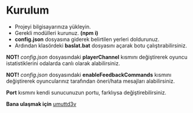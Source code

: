 # Kurulum
- Projeyi bilgisayarınıza yükleyin.
- Gerekli modülleri kurunuz. **(npm i)**
- **config.json** dosyasına giderek belirtilen yerleri doldurunuz.
- Ardından klasördeki **baslat.bat** dosyasını açarak botu çalıştırabilirsiniz. 

**NOT!** *config.json* dosyasındaki **playerChannel** kısmını değiştirerek oyuncu istatistiklerini odalarda canlı olarak alabilirsiniz.

**NOT!** *config.json* dosyasındaki **enableFeedbackCommands** kısmını değiştirerek oyuncularınız tarafından öneri/hata mesajları alabilirsiniz.

**Port** kısmını kendi sunucunuzun portu, farklıysa değiştirebilirsiniz.

**Bana ulaşmak için** [umuttd3v](https://discord.com/users/423918142385815552)

